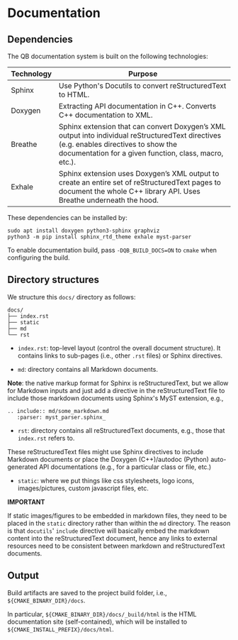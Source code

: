 # Documentation 

## Dependencies

The QB documentation system is built on the following technologies:

| Technology | Purpose                                                                                                                                                                                          |
|------------|--------------------------------------------------------------------------------------------------------------------------------------------------------------------------------------------------|
| Sphinx     | Use Python's Docutils to convert reStructuredText to HTML.                                                                                                                                       |
| Doxygen    | Extracting API documentation in C++. Converts C++ documentation to XML.                                                                                                                          |
| Breathe    | Sphinx extension that can convert Doxygen’s XML output into individual reStructuredText directives (e.g. enables directives to show the documentation for a given function, class, macro, etc.). |
| Exhale     | Sphinx extension uses Doxygen’s XML output to create an entire set of reStructuredText pages to document the whole C++ library API. Uses Breathe underneath the hood.                            |

These dependencies can be installed by:

```
sudo apt install doxygen python3-sphinx graphviz
python3 -m pip install sphinx_rtd_theme exhale myst-parser
```

To enable documentation build, pass `-DQB_BUILD_DOCS=ON` to `cmake` when configuring the build.

## Directory structures

We structure this `docs/` directory as follows: 

```
docs/
├── index.rst
├── static
├── md
└── rst

```

- `index.rst`: top-level layout (control the overall document structure). It contains links to sub-pages (i.e., other `.rst` files) or Sphinx directives.

- `md`: directory contains all Markdown documents.

**Note**: the native markup format for Sphinx is reStructuredText, but we allow for Markdown inputs and just add a directive in the reStructuredText file to include those markdown documents using Sphinx's MyST extension, e.g.,

```
.. include:: md/some_markdown.md
   :parser: myst_parser.sphinx_
```   

- `rst`: directory contains all reStructuredText documents, e.g., those that `index.rst` refers to. 

These reStructuredText files might use Sphinx directives to include Markdown documents or place the Doxygen (C++)/autodoc (Python) auto-generated API documentations (e.g., for a particular class or file, etc.)


- `static`: where we put things like css stylesheets, logo icons, images/pictures, custom javascript files, etc.


**IMPORTANT**

If static images/figures to be embedded in markdown files, they need to be placed in the `static` directory rather than within the `md` directory. The reason is that `docutils`' `include` directive will basically embed the markdown content into the reStructuredText document, hence any links to external resources need to be consistent between markdown and reStructuredText documents.

## Output

Build artifacts are saved to the project build folder, i.e., `${CMAKE_BINARY_DIR}/docs`. 

In particular, `${CMAKE_BINARY_DIR}/docs/_build/html` is the HTML documentation site (self-contained), which will be installed to `${CMAKE_INSTALL_PREFIX}/docs/html`.